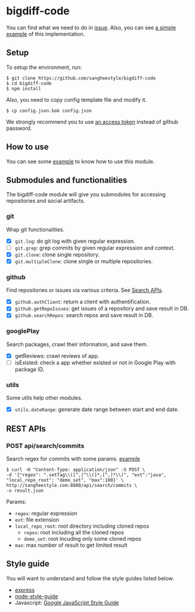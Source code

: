 # bigdiff-code
You can find what we need to do in [issue](https://github.com/sangheestyle/bigdiff-code/issues). Also, you can see [a simple example](http://sangheestyle.com:8080/dashboard) of this implementation.

## Setup
To setup the environment, run:
```shell
$ git clone https://github.com/sangheestyle/bigdiff-code
$ cd bigdiff-code
$ npm install
```
Also, you need to copy config template file and modify it.
```shell
$ cp config.json.bak config.json
```
We strongly recommend you to use [an access token](https://help.github.com/articles/creating-an-access-token-for-command-line-use/) instead of github password.

## How to use
You can see some [example](https://github.com/sangheestyle/bigdiff-code/tree/master/examples) to know how to use this module.

## Submodules and functionalities
The bigdiff-code module will give you submodules for accessing repositories and social artifacts.

### git
Wrap git functionalities.
- [x] `git.log`: do git log with given regular expression.
- [ ] `git.grep`: grep commits by given regular expression and context.
- [x] `git.clone`: clone single repository.
- [x] `git.multipleClone`: clone single or multiple repositories.

### github
Find repositories or issues via various criteria. See [Search APIs](https://developer.github.com/v3/search).
- [x] `github.authClient`: return a client with authentification.
- [x] `github.getRepoIssues`: get issues of a repository and save result in DB.
- [x] `github.searchRepos`: search repos and save result in DB.

### googlePlay
Search packages, crawl their information, and save them.
- [x] getReviews: crawl reviews of app.
- [ ] isExisted: check a app whether existed or not in Google Play with package ID.

### utils
Some utils help other modules.
- [x] `utils.dateRange`: generate date range between start and end date.

## REST APIs
### POST api/search/commits
Search regex for commits with some params. [example](https://gist.github.com/sangheestyle/3d6c3e7cd65e416ac398)
```shell
$ curl -H "Content-Type: application/json" -X POST \
-d '{"regex": ".setTag\\([^,|^\\(]*,[^,]*\\)", "ext":"java", "local_repo_root": "demo_set", "max":100}' \
http://sangheestyle.com:8080/api/search/commits \
-o result.json
```
Params:
* `regex`: regular expression
* `ext`: file extension
* `local_repo_root`: root directory including cloned repos
  * `repos`: root including all the cloned repos
  * `demo_set`: root incuding only some cloned repos
* `max`: max number of result to get limited result

## Style guide
You will want to understand and follow the style guides listed below.
* [express](https://github.com/strongloop/express)
* [node-style-guide](https://github.com/felixge/node-style-guide)
* Javascript: [Google JavaScript Style Guide](https://google-styleguide.googlecode.com/svn/trunk/javascriptguide.xml)
